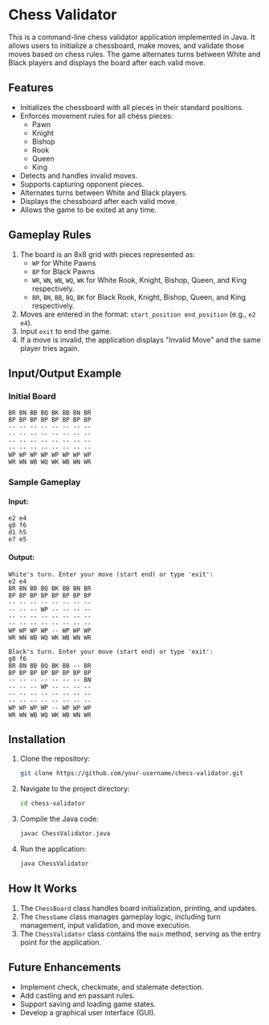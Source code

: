 # Chess Validator

This is a command-line chess validator application implemented in Java. It allows users to initialize a chessboard, make moves, and validate those moves based on chess rules. The game alternates turns between White and Black players and displays the board after each valid move.

## Features

- Initializes the chessboard with all pieces in their standard positions.
- Enforces movement rules for all chess pieces:
  - Pawn
  - Knight
  - Bishop
  - Rook
  - Queen
  - King
- Detects and handles invalid moves.
- Supports capturing opponent pieces.
- Alternates turns between White and Black players.
- Displays the chessboard after each valid move.
- Allows the game to be exited at any time.

## Gameplay Rules

1. The board is an 8x8 grid with pieces represented as:
   - `WP` for White Pawns
   - `BP` for Black Pawns
   - `WR`, `WN`, `WB`, `WQ`, `WK` for White Rook, Knight, Bishop, Queen, and King respectively.
   - `BR`, `BN`, `BB`, `BQ`, `BK` for Black Rook, Knight, Bishop, Queen, and King respectively.
2. Moves are entered in the format: `start_position end_position` (e.g., `e2 e4`).
3. Input `exit` to end the game.
4. If a move is invalid, the application displays "Invalid Move" and the same player tries again.

## Input/Output Example

### Initial Board
```
BR BN BB BQ BK BB BN BR
BP BP BP BP BP BP BP BP
-- -- -- -- -- -- -- --
-- -- -- -- -- -- -- --
-- -- -- -- -- -- -- --
-- -- -- -- -- -- -- --
WP WP WP WP WP WP WP WP
WR WN WB WQ WK WB WN WR
```

### Sample Gameplay
#### Input:
```
e2 e4
g8 f6
d1 h5
e7 e5
```
#### Output:
```
White's turn. Enter your move (start end) or type 'exit':
e2 e4
BR BN BB BQ BK BB BN BR
BP BP BP BP BP BP BP BP
-- -- -- -- -- -- -- --
-- -- -- WP -- -- -- --
-- -- -- -- -- -- -- --
-- -- -- -- -- -- -- --
WP WP WP WP -- WP WP WP
WR WN WB WQ WK WB WN WR

Black's turn. Enter your move (start end) or type 'exit':
g8 f6
BR BN BB BQ BK BB -- BR
BP BP BP BP BP BP BP BP
-- -- -- -- -- -- -- BN
-- -- -- WP -- -- -- --
-- -- -- -- -- -- -- --
-- -- -- -- -- -- -- --
WP WP WP WP -- WP WP WP
WR WN WB WQ WK WB WN WR
```

## Installation

1. Clone the repository:
   ```bash
   git clone https://github.com/your-username/chess-validator.git
   ```
2. Navigate to the project directory:
   ```bash
   cd chess-validator
   ```
3. Compile the Java code:
   ```bash
   javac ChessValidator.java
   ```
4. Run the application:
   ```bash
   java ChessValidator
   ```

## How It Works

1. The `ChessBoard` class handles board initialization, printing, and updates.
2. The `ChessGame` class manages gameplay logic, including turn management, input validation, and move execution.
3. The `ChessValidator` class contains the `main` method, serving as the entry point for the application.

## Future Enhancements

- Implement check, checkmate, and stalemate detection.
- Add castling and en passant rules.
- Support saving and loading game states.
- Develop a graphical user interface (GUI).
